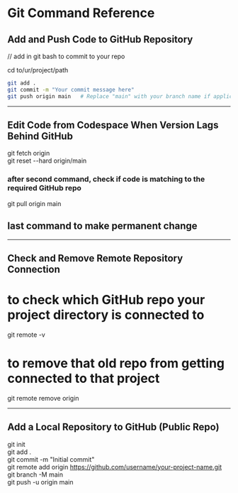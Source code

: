 # Git Command Reference

## Add and Push Code to GitHub Repository

// add in git bash to commit to your repo

cd to/ur/project/path  
```bash
git add .  
git commit -m "Your commit message here"  
git push origin main   # Replace "main" with your branch name if applicable, not required first time  
```
---

## Edit Code from Codespace When Version Lags Behind GitHub

git fetch origin  
git reset --hard origin/main  
### after second command, check if code is matching to the required GitHub repo  
git pull origin main  
## last command to make permanent change  

---

## Check and Remove Remote Repository Connection

# to check which GitHub repo your project directory is connected to  
git remote -v  

# to remove that old repo from getting connected to that project  
git remote remove origin  

---

## Add a Local Repository to GitHub (Public Repo)

git init  
git add .  
git commit -m "Initial commit"  
git remote add origin https://github.com/username/your-project-name.git  
git branch -M main  
git push -u origin main  
